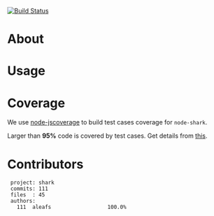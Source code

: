 [![Build Status](https://secure.travis-ci.org/aleafs/node-shark.png)](http://travis-ci.org/aleafs/node-shark)

# About #

# Usage #

# Coverage #

We use [node-jscoverage](https://github.com/visionmedia/node-jscoverage) to build test cases coverage for `node-shark`.

Larger than **95%** code is covered by test cases. Get details from [this](http://aleafs.github.com/node-shark/coverage.html).

# Contributors #
```
 project: shark
 commits: 111
 files  : 45
 authors: 
   111  aleafs                  100.0%
```
